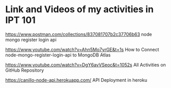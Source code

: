 # Link and Videos of my activities in IPT 101
https://www.postman.com/collections/837081707b2c37706b63 node mongo register login api

https://www.youtube.com/watch?v=Ahn5Mo7yrGE&t=1s How to Connect node-mongo-register-login-api to MongoDB Atlas

https://www.youtube.com/watch?v=DgY6avVSeoc&t=1052s All Activities on GitHub Repository

https://canillo-node-api.herokuapp.com/ API Deployment in heroku
